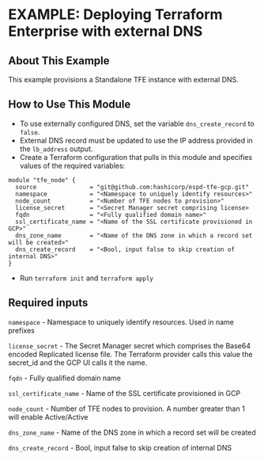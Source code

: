 # EXAMPLE: Deploying Terraform Enterprise with external DNS

## About This Example

This example provisions a Standalone TFE instance with external DNS.

## How to Use This Module

- To use externally configured DNS, set the variable `dns_create_record` to `false`.
- External DNS record must be updated to use the IP address provided in the `lb_address` output.
- Create a Terraform configuration that pulls in this module and specifies values of the required variables:

```hcl
module "tfe_node" {
  source               = "git@github.com:hashicorp/espd-tfe-gcp.git"
  namespace            = "<Namespace to uniquely identify resources>"
  node_count           = "<Number of TFE nodes to provision>"
  license_secret       = "<Secret Manager secret comprising license>
  fqdn                 = "<Fully qualified domain name>"
  ssl_certificate_name = "<Name of the SSL certificate provisioned in GCP>"
  dns_zone_name        = "<Name of the DNS zone in which a record set will be created>"
  dns_create_record    = "<Bool, input false to skip creation of internal DNS>"
}
```

- Run `terraform init` and `terraform apply`

## Required inputs

`namespace` - Namespace to uniquely identify resources. Used in name prefixes

`license_secret` - The Secret Manager secret which comprises the
Base64 encoded Replicated license file. The Terraform provider calls
this value the secret_id and the GCP UI calls it the name.

`fqdn` - Fully qualified domain name

`ssl_certificate_name` - Name of the SSL certificate provisioned in GCP

`node_count` - Number of TFE nodes to provision. A number greater than 1 will enable Active/Active

`dns_zone_name` - Name of the DNS zone in which a record set will be created

`dns_create_record` - Bool, input false to skip creation of internal DNS
